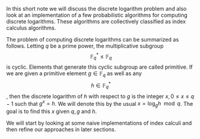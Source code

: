 
In this short note we will discuss the discrete logarithm problem and also look at an implementation of a few probabilistic algorithms for computing discrete logarithms. These algorithms are collectively classified as index calculus algorithms.

The problem of computing discrete logarithms can be summarized as follows. Letting $q$ be a prime power, the multiplicative subgroup $$\mathbb{F}_q^* \leq \mathbb{F}_q$$ is cyclic. Elements that generate this cyclic subgroup are called primitive. If we are given a primitive element $g \in \mathbb{F}_q$ as well as any $$h \in  \mathbb{F}_q^*$$, then the discrete logarithm of $h$ with respect to $g$ is the integer $x, 0 \leq x \leq q-1$ such that $g^x = h$. We will denote this by the usual $x = \log_g h \mod q$. The goal is to find this $x$ given $q, g$ and $h$. 

We will start by looking at some naive implementations of index calculi and then refine our approaches in later sections.
